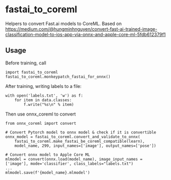 # fastai_to_coreml

Helpers to convert Fast.ai models to CoreML.  Based on https://medium.com/@hungminhnguyen/convert-fast-ai-trained-image-classification-model-to-ios-app-via-onnx-and-apple-core-ml-5fdb612379f1


## Usage

Before training, call 

```
import fastai_to_coreml
fastai_to_coreml.monkeypatch_fastai_for_onnx()
```

After training, writing labels to a file:

```
with open('labels.txt', 'w') as f:
    for item in data.classes:
        f.write("%s\n" % item)
  ```    
Then use onnx_coreml to convert

```
from onnx_coreml import convert

# Convert Pytorch model to onnx model & check if it is convertible
onnx_model = fastai_to_coreml.convert_and_validate_to_onnx(
    fastai_to_coreml.make_fastai_be_coreml_compatible(learn), 
    model_name, 299, input_names=['image'], output_names=['pose'])

# Convert onnx model to Apple Core ML
mlmodel = convert(onnx.load(model_name), image_input_names = ['image'], mode='classifier', class_labels="labels.txt")
...
mlmodel.save(f'{model_name}.mlmodel')
```

